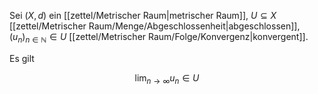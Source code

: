 Sei $(X, d)$ ein [[zettel/Metrischer Raum|metrischer Raum]], $U \subseteq X$ [[zettel/Metrischer Raum/Menge/Abgeschlossenheit|abgeschlossen]], $(u_n)_{n \in \mathbb{N}} \in U$ [[zettel/Metrischer Raum/Folge/Konvergenz|konvergent]].

Es gilt

$$
	\lim_{n \to \infty} u_n \in U
$$